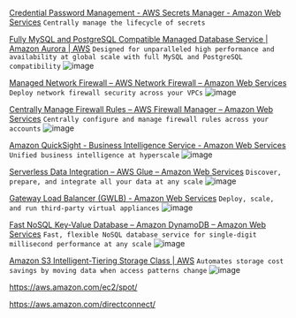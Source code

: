 [Credential Password Management - AWS Secrets Manager - Amazon Web Services](https://aws.amazon.com/secrets-manager/)
```Centrally manage the lifecycle of secrets```

[Fully MySQL and PostgreSQL Compatible Managed Database Service | Amazon Aurora | AWS](https://aws.amazon.com/rds/aurora/)
```Designed for unparalleled high performance and availability at global scale with full MySQL and PostgreSQL compatibility```
![image](https://user-images.githubusercontent.com/58542375/227716382-1fa87616-1957-46cc-9fce-356162e9daa4.png)

[Managed Network Firewall – AWS Network Firewall – Amazon Web Services](https://aws.amazon.com/network-firewall/)
```Deploy network firewall security across your VPCs```
![image](https://user-images.githubusercontent.com/58542375/227716978-2e43c801-92cd-4a24-852b-405ba59e49dd.png)

[Centrally Manage Firewall Rules – AWS Firewall Manager – Amazon Web Services](https://aws.amazon.com/firewall-manager/)
```Centrally configure and manage firewall rules across your accounts```
![image](https://user-images.githubusercontent.com/58542375/227717127-0dbd5551-35b6-422a-9354-0214432733a1.png)

[Amazon QuickSight - Business Intelligence Service - Amazon Web Services](https://aws.amazon.com/quicksight/)
```Unified business intelligence at hyperscale```
![image](https://user-images.githubusercontent.com/58542375/227717639-e1c0a369-be7b-4a80-97a7-813ac7a09fbc.png)

[Serverless Data Integration  – AWS Glue – Amazon Web Services](https://aws.amazon.com/glue/)
```Discover, prepare, and integrate all your data at any scale```
![image](https://user-images.githubusercontent.com/58542375/227717764-ee667b98-3de5-47d5-82e9-4e6d6d876a72.png)

[Gateway Load Balancer (GWLB) - Amazon Web Services](https://aws.amazon.com/elasticloadbalancing/gateway-load-balancer/)
```Deploy, scale, and run third-party virtual appliances```
![image](https://user-images.githubusercontent.com/58542375/227766237-c709ec08-f7e4-4bc0-8159-0455dfc7784b.png)

[Fast NoSQL Key-Value Database – Amazon DynamoDB – Amazon Web Services](https://aws.amazon.com/dynamodb/)
```Fast, flexible NoSQL database service for single-digit millisecond performance at any scale```
![image](https://user-images.githubusercontent.com/58542375/227843190-976b7ffe-6578-4698-a8c8-1938c7a938b0.png)

[Amazon S3 Intelligent-Tiering Storage Class | AWS](https://aws.amazon.com/s3/storage-classes/intelligent-tiering/)
```Automates storage cost savings by moving data when access patterns change```
![image](https://user-images.githubusercontent.com/58542375/227843534-42c709a9-e250-488f-bacc-6700ba1d44e3.png)

https://aws.amazon.com/ec2/spot/

https://aws.amazon.com/directconnect/
